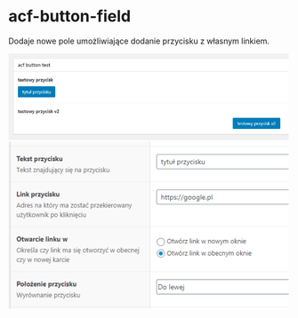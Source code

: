 # acf-button-field
 Dodaje nowe pole umożliwiające dodanie przycisku z własnym linkiem.

![screenshot](/screenshot.png?raw=true "screenshot")
![screenshot](/screenshot2.png?raw=true "screenshot")